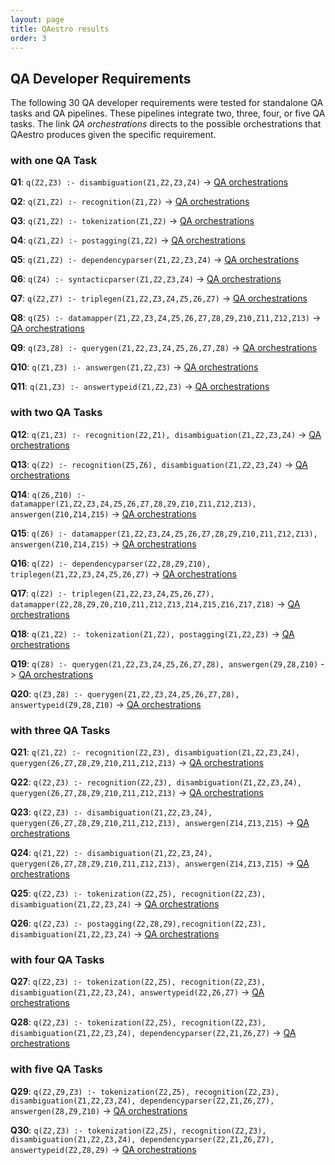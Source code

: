 ```yaml
---
layout: page
title: QAestro results
order: 3
---
```




## QA Developer Requirements
The following 30 QA developer requirements were tested for standalone QA tasks and QA pipelines.
These pipelines integrate two, three, four, or five QA tasks. The link _QA orchestrations_ directs to the possible orchestrations that QAestro produces given the specific requirement.

### with one QA Task

__Q1__: `q(Z2,Z3) :- disambiguation(Z1,Z2,Z3,Z4)` -> [QA orchestrations](https://github.com/WDAqua/QAestro/blob/master/qa/output/output_query_1.txt)

__Q2__: `q(Z1,Z2) :- recognition(Z1,Z2)` -> [QA orchestrations](https://github.com/WDAqua/QAestro/blob/master/qa/output/output_query_2.txt)

__Q3__: `q(Z1,Z2) :- tokenization(Z1,Z2)` -> [QA orchestrations](https://github.com/WDAqua/QAestro/blob/master/qa/output/output_query_3.txt)

__Q4__: `q(Z1,Z2) :- postagging(Z1,Z2)` -> [QA orchestrations](https://github.com/WDAqua/QAestro/blob/master/qa/output/output_query_4.txt)

__Q5__: `q(Z1,Z2) :- dependencyparser(Z1,Z2,Z3,Z4)` -> [QA orchestrations](https://github.com/WDAqua/QAestro/blob/master/qa/output/output_query_5.txt)

__Q6__: `q(Z4) :- syntacticparser(Z1,Z2,Z3,Z4)` -> [QA orchestrations](https://github.com/WDAqua/QAestro/blob/master/qa/output/output_query_6.txt)

__Q7__: `q(Z2,Z7) :- triplegen(Z1,Z2,Z3,Z4,Z5,Z6,Z7)` -> [QA orchestrations](https://github.com/WDAqua/QAestro/blob/master/qa/output/output_query_7.txt)

__Q8__: `q(Z5) :- datamapper(Z1,Z2,Z3,Z4,Z5,Z6,Z7,Z8,Z9,Z10,Z11,Z12,Z13)` -> [QA orchestrations](https://github.com/WDAqua/QAestro/blob/master/qa/output/output_query_8.txt)

__Q9__: `q(Z3,Z8) :- querygen(Z1,Z2,Z3,Z4,Z5,Z6,Z7,Z8)` -> [QA orchestrations](https://github.com/WDAqua/QAestro/blob/master/qa/output/output_query_9.txt)

__Q10__: `q(Z1,Z3) :- answergen(Z1,Z2,Z3)` -> [QA orchestrations](https://github.com/WDAqua/QAestro/blob/master/qa/output/output_query_10.txt)

__Q11__: `q(Z1,Z3) :- answertypeid(Z1,Z2,Z3)` -> [QA orchestrations](https://github.com/WDAqua/QAestro/blob/master/qa/output/output_query_11.txt)

### with two QA Tasks
__Q12__: `q(Z1,Z3) :- recognition(Z2,Z1), disambiguation(Z1,Z2,Z3,Z4)` -> [QA orchestrations](https://github.com/WDAqua/QAestro/blob/master/qa/output/output_query_12.txt)

__Q13__: `q(Z2) :- recognition(Z5,Z6), disambiguation(Z1,Z2,Z3,Z4)` -> [QA orchestrations](https://github.com/WDAqua/QAestro/blob/master/qa/output/output_query_13.txt)

__Q14__: `q(Z6,Z10) :- datamapper(Z1,Z2,Z3,Z4,Z5,Z6,Z7,Z8,Z9,Z10,Z11,Z12,Z13), answergen(Z10,Z14,Z15)` -> [QA orchestrations](https://github.com/WDAqua/QAestro/blob/master/qa/output/output_query_14.txt)

__Q15__: `q(Z6) :- datamapper(Z1,Z2,Z3,Z4,Z5,Z6,Z7,Z8,Z9,Z10,Z11,Z12,Z13), answergen(Z10,Z14,Z15)` -> [QA orchestrations](https://github.com/WDAqua/QAestro/blob/master/qa/output/output_query_15.txt)

__Q16__: `q(Z2) :- dependencyparser(Z2,Z8,Z9,Z10), triplegen(Z1,Z2,Z3,Z4,Z5,Z6,Z7)` -> [QA orchestrations](https://github.com/WDAqua/QAestro/blob/master/qa/output/output_query_16.txt)

__Q17__: `q(Z2) :- triplegen(Z1,Z2,Z3,Z4,Z5,Z6,Z7), datamapper(Z2,Z8,Z9,Z0,Z10,Z11,Z12,Z13,Z14,Z15,Z16,Z17,Z18)` -> [QA orchestrations](https://github.com/WDAqua/QAestro/blob/master/qa/output/output_query_17.txt)

__Q18__: `q(Z1,Z2) :- tokenization(Z1,Z2), postagging(Z1,Z2,Z3)` -> [QA orchestrations](https://github.com/WDAqua/QAestro/blob/master/qa/output/output_query_18.txt)

__Q19__: `q(Z8) :- querygen(Z1,Z2,Z3,Z4,Z5,Z6,Z7,Z8), answergen(Z9,Z8,Z10)` -> [QA orchestrations](https://github.com/WDAqua/QAestro/blob/master/qa/output/output_query_19.txt)

__Q20__: `q(Z3,Z8) :- querygen(Z1,Z2,Z3,Z4,Z5,Z6,Z7,Z8), answertypeid(Z9,Z8,Z10)` -> [QA orchestrations](https://github.com/WDAqua/QAestro/blob/master/qa/output/output_query_20.txt)

### with three QA Tasks
__Q21__: `q(Z1,Z2) :- recognition(Z2,Z3), disambiguation(Z1,Z2,Z3,Z4), querygen(Z6,Z7,Z8,Z9,Z10,Z11,Z12,Z13)` -> [QA orchestrations](https://github.com/WDAqua/QAestro/blob/master/qa/output/output_query_21.txt)

__Q22__: `q(Z2,Z3) :- recognition(Z2,Z3), disambiguation(Z1,Z2,Z3,Z4), querygen(Z6,Z7,Z8,Z9,Z10,Z11,Z12,Z13)` -> [QA orchestrations](https://github.com/WDAqua/QAestro/blob/master/qa/output/output_query_22.txt)

__Q23__: `q(Z2,Z3) :- disambiguation(Z1,Z2,Z3,Z4), querygen(Z6,Z7,Z8,Z9,Z10,Z11,Z12,Z13), answergen(Z14,Z13,Z15)` -> [QA orchestrations](https://github.com/WDAqua/QAestro/blob/master/qa/output/output_query_23.txt)

__Q24__: `q(Z1,Z2) :- disambiguation(Z1,Z2,Z3,Z4), querygen(Z6,Z7,Z8,Z9,Z10,Z11,Z12,Z13), answergen(Z14,Z13,Z15)` -> [QA orchestrations](https://github.com/WDAqua/QAestro/blob/master/qa/output/output_query_24.txt)

__Q25__: `q(Z2,Z3) :- tokenization(Z2,Z5), recognition(Z2,Z3), disambiguation(Z1,Z2,Z3,Z4)` -> [QA orchestrations](https://github.com/WDAqua/QAestro/blob/master/qa/output/output_query_25.txt)

__Q26__: `q(Z2,Z3) :- postagging(Z2,Z8,Z9),recognition(Z2,Z3), disambiguation(Z1,Z2,Z3,Z4)` -> [QA orchestrations](https://github.com/WDAqua/QAestro/blob/master/qa/output/output_query_26.txt)

### with four QA Tasks
__Q27__: `q(Z2,Z3) :- tokenization(Z2,Z5), recognition(Z2,Z3), disambiguation(Z1,Z2,Z3,Z4), answertypeid(Z2,Z6,Z7)` -> [QA orchestrations](https://github.com/WDAqua/QAestro/blob/master/qa/output/output_query_27.txt)

__Q28__: `q(Z2,Z3) :- tokenization(Z2,Z5), recognition(Z2,Z3), disambiguation(Z1,Z2,Z3,Z4), dependencyparser(Z2,Z1,Z6,Z7)` -> [QA orchestrations](https://github.com/WDAqua/QAestro/blob/master/qa/output/output_query_28.txt)

### with five QA Tasks
__Q29__: `q(Z2,Z9,Z3) :- tokenization(Z2,Z5), recognition(Z2,Z3), disambiguation(Z1,Z2,Z3,Z4), dependencyparser(Z2,Z1,Z6,Z7), answergen(Z8,Z9,Z10)` -> [QA orchestrations](https://github.com/WDAqua/QAestro/blob/master/qa/output/output_query_29.txt)

__Q30__: `q(Z2,Z3) :- tokenization(Z2,Z5), recognition(Z2,Z3), disambiguation(Z1,Z2,Z3,Z4), dependencyparser(Z2,Z1,Z6,Z7), answertypeid(Z2,Z8,Z9)` -> [QA orchestrations](https://github.com/WDAqua/QAestro/blob/master/qa/output/output_query_30.txt)
